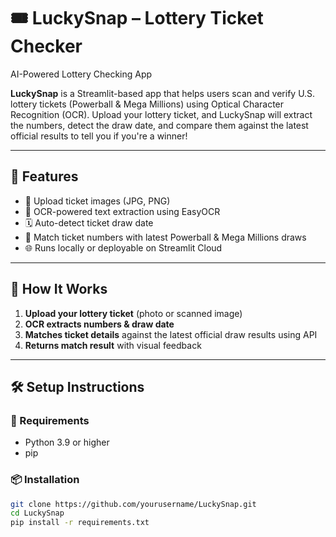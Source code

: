 # 🎟️ LuckySnap – Lottery Ticket Checker
AI-Powered Lottery Checking App

**LuckySnap** is a Streamlit-based app that helps users scan and verify U.S. lottery tickets (Powerball & Mega Millions) using Optical Character Recognition (OCR). Upload your lottery ticket, and LuckySnap will extract the numbers, detect the draw date, and compare them against the latest official results to tell you if you're a winner!

---

## 🚀 Features

- 📸 Upload ticket images (JPG, PNG)
- 🤖 OCR-powered text extraction using EasyOCR
- 🗓️ Auto-detect ticket draw date
- 🎯 Match ticket numbers with latest Powerball & Mega Millions draws
- 🌐 Runs locally or deployable on Streamlit Cloud

---

## 🧠 How It Works

1. **Upload your lottery ticket** (photo or scanned image)
2. **OCR extracts numbers & draw date**
3. **Matches ticket details** against the latest official draw results using API
4. **Returns match result** with visual feedback

---

## 🛠️ Setup Instructions

### 🔧 Requirements

- Python 3.9 or higher
- pip

### 📦 Installation

```bash
git clone https://github.com/yourusername/LuckySnap.git
cd LuckySnap
pip install -r requirements.txt

